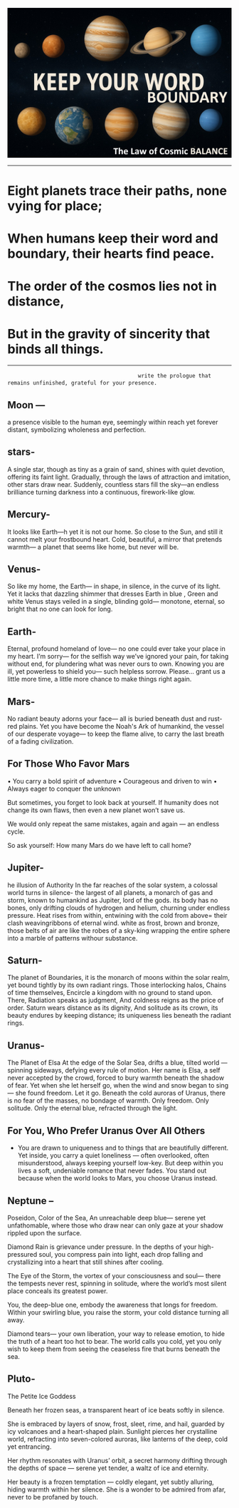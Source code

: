 
<p align="center">
<img src="assets/images/The law of cosmic balance.png" alt="The law of cosmic balance" width="750">
</p>

_____

# Eight planets trace their paths, none vying for place;
# When humans keep their word and boundary, their hearts find peace.
# The order of the cosmos lies not in distance, 
# But in the gravity of sincerity that binds all things.
______

                                             write the prologue that remains unfinished, grateful for your presence.


## Moon — 
a presence visible to the human eye, seemingly within reach yet forever distant, symbolizing wholeness and perfection.

## stars- 
A single star, though as tiny as a grain of sand, shines with quiet devotion, offering its faint light. Gradually, through the laws of attraction and imitation, other stars draw near. Suddenly, countless stars fill the sky—an endless brilliance turning darkness into a continuous, firework-like glow.

## Mercury-
It looks like Earth—h
yet it is not our home.
So close to the Sun,
and still it cannot melt
your frostbound heart.
Cold,
beautiful,
a mirror that pretends warmth—
a planet that seems like home,
but never will be.

## Venus- 
So like my home, the Earth—
in shape, in silence, in the curve of its light.
Yet it lacks that dazzling shimmer
that dresses Earth in blue , Green and white
Venus stays veiled
in a single, blinding gold—
monotone, eternal,
so bright
that no one can look for long.

## Earth-
Eternal, profound homeland of love—
no one could ever take your place in my heart.
I’m sorry—
for the selfish way we’ve ignored your pain,
for taking without end,
for plundering what was never ours to own.
Knowing you are ill,
yet powerless to shield you—
such helpless sorrow.
Please…
grant us a little more time,
a little more chance
to make things right again.


## Mars-
No radiant beauty adorns your face—
all is buried beneath dust and rust-red plains.
Yet you have become
the  Noah's Ark of humankind,
the vessel of our desperate voyage—
to keep the flame alive,
to carry the last breath
of a fading civilization.
## For Those Who Favor Mars

• You carry a bold spirit of adventure
• Courageous and driven to win
• Always eager to conquer the unknown

But sometimes, you forget to look back at yourself.
If humanity does not change its own flaws,
then even a new planet won’t save us.

We would only repeat the same mistakes,
again and again — an endless cycle.

So ask yourself:
How many Mars do we have left to call home?

## Jupiter-
he illusion of Authority
In the far reaches of the solar system,
a colossal world turns in silence-
the largest of all planets, 
a monarch of gas and storm,
known to humankind as Jupiter, lord of the gods.
its body has no bones, 
only drifting clouds of hydrogen and helium,
churning under endless pressure.
Heat rises from within, 
entwining with the cold from above=
their clash weavingribbons of eternal wind.
white as frost, brown and bronze,
those belts of air are like the robes of a sky-king
wrapping the entire sphere
into a marble of patterns withour substance.



## Saturn-
The planet of Boundaries, it is the monarch of moons within the solar realm, 
yet bound tightly by its own radiant rings.
Those interlocking halos,
Chains of time themselves,
Encircle a kingdom with no ground to stand upon.
There,
Radiation speaks as judgment,
And coldness reigns as the price of order.
Saturn wears distance as its dignity, 
And solitude as its crown,
its beauty endures by keeping distance;
its uniqueness lies beneath the radiant rings.

## Uranus-  
The Planet of Elsa
At the edge of the Solar Sea,
drifts a blue, tilted world —
spinning sideways, defying every rule of motion.
Her name is Elsa,
a self never accepted by the crowd,
forced to bury warmth beneath the shadow of fear.
Yet when she let herself go,
when the wind and snow began to sing —
she found freedom.
Let it go.
Beneath the cold auroras of Uranus,
there is no fear of the masses,
no bondage of warmth.
Only freedom.
Only solitude.
Only the eternal blue,
refracted through the light.

## For You, Who Prefer Uranus Over All Others 
- You are drawn to uniqueness and to things that are beautifully different.
Yet inside, you carry a quiet loneliness —
often overlooked, often misunderstood,
always keeping yourself low-key.
But deep within you lives a soft,
undeniable romance that never fades.
You stand out because when the world looks to Mars,
you choose Uranus instead.

## Neptune – 
Poseidon,
Color of the Sea,
An unreachable deep blue—
serene yet unfathomable,
where those who draw near
can only gaze at your shadow
rippled upon the surface.

Diamond Rain is grievance under pressure.
In the depths of your high-pressured soul,
you compress pain into light,
each drop falling
and crystallizing into a heart
that still shines after cooling.

The Eye of the Storm,
the vortex of your consciousness and soul—
there the tempests never rest,
spinning in solitude,
where the world’s most silent place
conceals its greatest power.

You, the deep-blue one,
embody the awareness that longs for freedom.
Within your swirling blue, you raise the storm,
your cold distance turning all away.

Diamond tears—
your own liberation,
your way to release emotion,
to hide the truth of a heart too hot to bear.
The world calls you cold,
yet you only wish to keep them
from seeing the ceaseless fire
that burns beneath the sea.

## Pluto-
The Petite Ice Goddess

Beneath her frozen seas,
a transparent heart of ice beats softly in silence.

She is embraced by layers of snow, frost, sleet, rime, and hail,
guarded by icy volcanoes and a heart-shaped plain.
Sunlight pierces her crystalline world,
refracting into seven-colored auroras,
like lanterns of the deep, cold yet entrancing.

Her rhythm resonates with Uranus’ orbit,
a secret harmony drifting through the depths of space —
serene yet tender,
a waltz of ice and eternity.

Her beauty
is a frozen temptation —
coldly elegant, yet subtly alluring,
hiding warmth within her silence.
She is a wonder to be admired from afar,
never to be profaned by touch.

